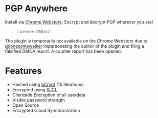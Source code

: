 # PGP Anywhere

Install via [Chrome Webstore]. Encrypt and decrypt PGP wherever you are!

> License: GNUv2

The plugin is temporarily not available on the Chrome Webstore due to [@lonesomewalker](https://github.com/lonesomewalker) impersonating the author of the plugin and filing a falsified DMCA report. A counter report has been opened.

# Features

- Hashed using [bCrypt] (10 iterations)
- Encrypted using [SJCL]
- Clientside Encryption of all userdata
- Visible password strength
- Open Source
- Encrypted Cloud Synchronization

[bCrypt]: https://de.wikipedia.org/wiki/Bcrypt
[SJCL]: https://github.com/bitwiseshiftleft/sjcl
[Chrome Webstore]: https://chrome.google.com/webstore/detail/pgp-anywhere/cdlcdnmhcodhagbmljapgbjdimjckilb
